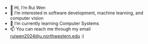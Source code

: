 - 👋 Hi, I’m Rui Wen
- 👀 I’m interested in software development, machine learning, and computer vision
- 🌱 I’m currently learning Computer Systems
- 📫 You can reach me through my email ruiwen2024@u.northwestern.edu :)

<!---
Ruiiw/Ruiiw is a ✨ special ✨ repository because its `README.md` (this file) appears on your GitHub profile.
You can click the Preview link to take a look at your changes.
--->
